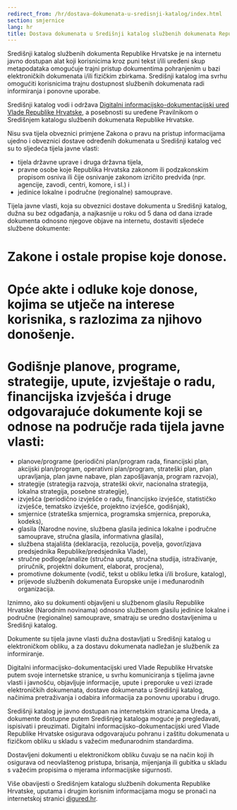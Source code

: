```yaml
---
redirect_from: /hr/dostava-dokumenata-u-sredisnji-katalog/index.html
section: smjernice
lang: hr
title: Dostava dokumenata u Središnji katalog službenih dokumenata Republike Hrvatske
---
```


Središnji katalog službenih dokumenta Republike Hrvatske je na internetu javno dostupan alat koji korisnicima kroz puni tekst i/ili uređeni skup metapodataka omogućuje trajni pristup dokumentima pohranjenim u bazi elektroničkih dokumenata i/ili fizičkim zbirkama. Središnji katalog ima svrhu omogućiti korisnicima trajnu dostupnost službenih dokumenata radi informiranja i ponovne uporabe.

Središnji katalog vodi i održava [Digitalni informacijsko-dokumentacijski ured Vlade Republike Hrvatske](http://www.digured.hr), a posebnosti su uređene Pravilnikom o Središnjem katalogu službenih dokumenata Republike Hrvatske.

Nisu sva tijela obveznici primjene Zakona o pravu na pristup informacijama ujedno i obveznici dostave određenih dokumenata u Središnji katalog već su to sljedeća tijela javne vlasti:

- tijela državne uprave i druga državna tijela,
- pravne osobe koje Republika Hrvatska zakonom ili podzakonskim propisom osniva ili čije osnivanje zakonom izričito predviđa (npr. agencije, zavodi, centri, komore, i sl.) i
- jedinice lokalne i područne (regionalne) samouprave.

Tijela javne vlasti, koja su obveznici dostave dokumenta u Središnji katalog, dužna su bez odgađanja, a najkasnije u roku od 5 dana od dana izrade dokumenta odnosno njegove objave na internetu, dostaviti sljedeće službene dokumente:

# Zakone i ostale propise koje donose.
# Opće akte i odluke koje donose, kojima se utječe na interese korisnika, s razlozima za njihovo donošenje.
# Godišnje planove, programe, strategije, upute, izvještaje o radu, financijska izvješća i druge odgovarajuće dokumente koji se odnose na područje rada tijela javne vlasti:
 * planove/programe (periodični plan/program rada, financijski plan, akcijski plan/program, operativni plan/program, strateški plan, plan upravljanja, plan javne nabave, plan zapošljavanja, program razvoja),
 * strategije (strategija razvoja, strateški okvir, nacionalna strategija, lokalna strategija, posebne strategije),
 * izvješća (periodično izvješće o radu, financijsko izvješće, statističko izvješće, tematsko izvješće, projektno izvješće, godišnjak),
 * smjernice (strateška smjernica, programska smjernica, preporuka, kodeks),
 * glasila (Narodne novine, službena glasila jedinica lokalne i područne samouprave, stručna glasila, informativna glasila),
 * službena stajališta (deklaracija, rezolucija, povelja, govor/izjava predsjednika Republike/predsjednika Vlade),
 * stručne podloge/analize (stručna uputa, stručna studija, istraživanje, priručnik, projektni dokument, elaborat, procjena),
 * promotivne dokumente (vodič, tekst u obliku letka i/ili brošure, katalog),
 * prijevode službenih dokumenata Europske unije i međunarodnih organizacija.

Iznimno, ako su dokumenti objavljeni u službenom glasilu Republike Hrvatske (Narodnim novinama) odnosno službenom glasilu jedinice lokalne i područne (regionalne) samouprave, smatraju se uredno dostavljenima u Središnji katalog.

Dokumente su tijela javne vlasti dužna dostavljati u Središnji katalog u elektroničkom obliku, a za dostavu dokumenata nadležan je službenik za informiranje.

Digitalni informacijsko-dokumentacijski ured Vlade Republike Hrvatske putem svoje internetske stranice, u svrhu komuniciranja s tijelima javne vlasti i javnošću, objavljuje informacije, upute i preporuke u vezi izrade elektroničkih dokumenata, dostave dokumenata u Središnji katalog, načinima pretraživanja i odabira informacija za ponovnu uporabu i drugo.

Središnji katalog je javno dostupan na internetskim stranicama Ureda, a dokumente dostupne putem Središnjeg kataloga moguće je pregledavati, ispisivati i preuzimati.
Digitalni informacijsko-dokumentacijski ured Vlade Republike Hrvatske osigurava odgovarajuću pohranu i zaštitu dokumenata u fizičkom obliku u skladu s važećim međunarodnim standardima.

Dostavljeni dokumenti u elektroničkom obliku čuvaju se na način koji ih osigurava od neovlaštenog pristupa, brisanja, mijenjanja ili gubitka u skladu s važećim propisima o mjerama informacijske sigurnosti.

Više obavijesti o Središnjem katalogu službenih dokumenta Republike Hrvatske, uputama i drugim korisnim informacijama mogu se pronaći na internetskoj stranici [digured.hr](http://www.digured.hr).